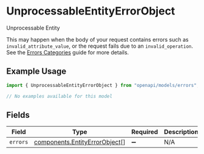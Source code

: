 # UnprocessableEntityErrorObject

Unprocessable Entity
  
This may happen when the body of your request contains errors such as `invalid_attribute_value`, or the request fails due to an `invalid_operation`. See the [Errors Categories](https://docs.gusto.com/embedded-payroll/docs/error-categories) guide for more details.


## Example Usage

```typescript
import { UnprocessableEntityErrorObject } from "openapi/models/errors";

// No examples available for this model
```

## Fields

| Field                                                                          | Type                                                                           | Required                                                                       | Description                                                                    |
| ------------------------------------------------------------------------------ | ------------------------------------------------------------------------------ | ------------------------------------------------------------------------------ | ------------------------------------------------------------------------------ |
| `errors`                                                                       | [components.EntityErrorObject](../../models/components/entityerrorobject.md)[] | :heavy_minus_sign:                                                             | N/A                                                                            |